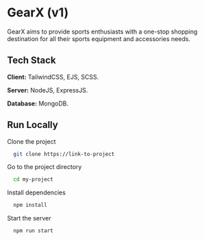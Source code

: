 # GearX (v1)

GearX aims to provide sports enthusiasts with a one-stop shopping destination for all their sports equipment and accessories needs.

## Tech Stack

**Client:** TailwindCSS, EJS, SCSS.

**Server:** NodeJS, ExpressJS.

**Database:** MongoDB.

## Run Locally

Clone the project

```bash
  git clone https://link-to-project
```

Go to the project directory

```bash
  cd my-project
```

Install dependencies

```bash
  npm install
```

Start the server

```bash
  npm run start
```
